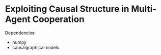 # Exploiting Causal Structure in Multi-Agent Cooperation

Dependencies:
- numpy
- causalgraphicalmodels

